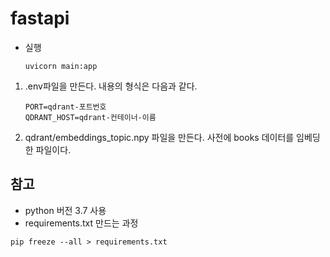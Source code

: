 # fastapi
- 실행
    ```commandline
    uvicorn main:app
    ```

1. .env파일을 만든다. 내용의 형식은 다음과 같다.
    ``` shell
    PORT=qdrant-포트번호
    QDRANT_HOST=qdrant-컨테이너-이름
    ```
2. qdrant/embeddings_topic.npy 파일을 만든다. 사전에 books 데이터를 임베딩한 파일이다.


## 참고
  - python 버전 3.7 사용
  - requirements.txt 만드는 과정
  ``` shell
  pip freeze --all > requirements.txt
  ```